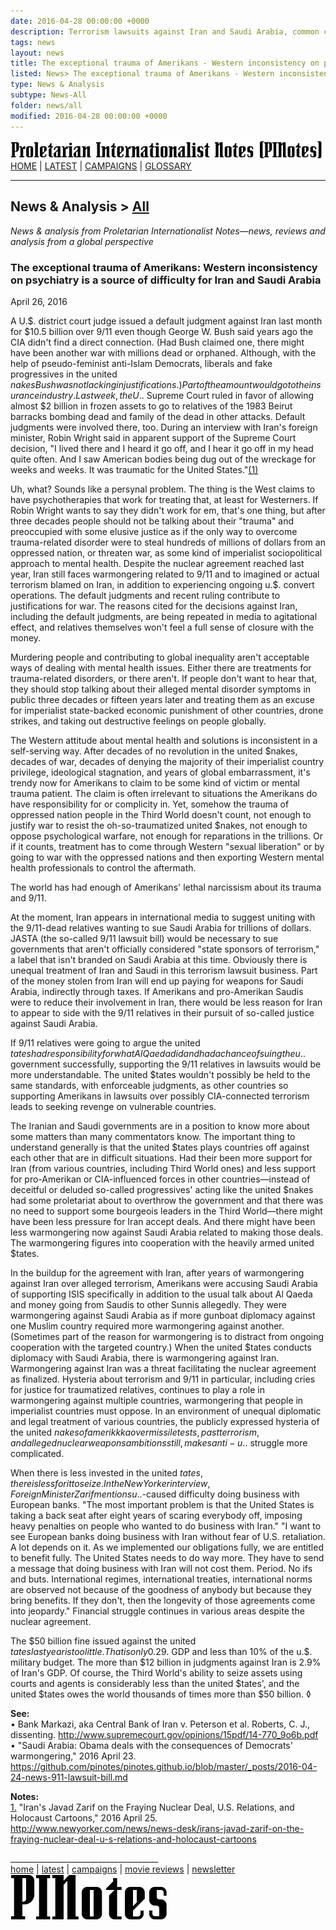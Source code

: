 ```yaml
---
date: 2016-04-28 00:00:00 +0000
description: Terrorism lawsuits against Iran and Saudi Arabia, common causes. News and analysis from PINotes -- news, reviews and analysis from a Maoist global perspective
tags: news
layout: news
title: The exceptional trauma of Amerikans - Western inconsistency on psychiatry is a source of difficulty for Iran and Saudi Arabia - PINotes
listed: News> The exceptional trauma of Amerikans - Western inconsistency on psychiatry is a source of difficulty for Iran and Saudi Arabia
type: News & Analysis
subtype: News-All
folder: news/all
modified: 2016-04-28 00:00:00 +0000
---
```

<div class="hide"><p id="banner-md"><a href="../index.md"><img src="../_layouts/images/banner_small_600.png" alt="Proletarian Internationalist Notes (PINotes)" /></a><br /><a href="../index.md">HOME</a> | <a href="../pages/latest.md">LATEST</a> | <a href="../pages/agitation/index.md">CAMPAIGNS</a> | <a href="../pages/glossary/index.md">GLOSSARY</a></p><hr /><h2>News & Analysis &gt; <a href="../news/all/index.md">All</a></h2></div><p id="area-description"><i>News & analysis from Proletarian Internationalist Notes&mdash;news, reviews and analysis from a global perspective</i></p><div class="hide"></div>

### The exceptional trauma of Amerikans: Western inconsistency on psychiatry is a source of difficulty for Iran and Saudi Arabia

<span id="byline">April 26, 2016</span>

A U.$. district court judge issued a default judgment against Iran last month for $10.5 billion over 9/11 even though George W. Bush said years ago the CIA didn't find a direct connection. (Had Bush claimed one, there might have been another war with millions dead or orphaned. Although, with the help of pseudo-feminist anti-Islam Democrats, liberals and fake progressives in the united $nakes Bush was not lacking in justifications.) Part of the amount would go to the insurance industry. Last week, the U.$. Supreme Court ruled in favor of allowing almost $2 billion in frozen assets to go to relatives of the 1983 Beirut barracks bombing dead and family of the dead in other attacks. Default judgments were involved there, too. During an interview with Iran's foreign minister, Robin Wright said in apparent support of the Supreme Court decision, "I lived there and I heard it go off, and I hear it go off in my head quite often. And I saw American bodies being dug out of the wreckage for weeks and weeks. It was traumatic for the United States."<a class="note-ref" href="#user-content-note1" name="user-content-noteref1">(1)</a>

Uh, what? Sounds like a persynal problem. The thing is the West claims to have psychotherapies that work for treating that, at least for Westerners. If Robin Wright wants to say they didn't work for em, that's one thing, but after three decades people should not be talking about their "trauma" and preoccupied with some elusive justice as if the only way to overcome trauma-related disorder were to steal hundreds of millions of dollars from an oppressed nation, or threaten war, as some kind of imperialist sociopolitical approach to mental health. Despite the nuclear agreement reached last year, Iran still faces warmongering related to 9/11 and to imagined or actual terrorism blamed on Iran, in addition to experiencing ongoing u.$. convert operations. The default judgments and recent ruling contribute to justifications for war. The reasons cited for the decisions against Iran, including the default judgments, are being repeated in media to agitational effect, and relatives themselves won't feel a full sense of closure with the money.

Murdering people and contributing to global inequality aren't acceptable ways of dealing with mental health issues. Either there are treatments for trauma-related disorders, or there aren't. If people don't want to hear that, they should stop talking about their alleged mental disorder symptoms in public three decades or fifteen years later and treating them as an excuse for imperialist state-backed economic punishment of other countries, drone strikes, and taking out destructive feelings on people globally.

The Western attitude about mental health and solutions is inconsistent in a self-serving way. After decades of no revolution in the united $nakes, decades of war, decades of denying the majority of their imperialist country privilege, ideological stagnation, and years of global embarrassment, it's trendy now for Amerikans to claim to be some kind of victim or mental trauma patient. The claim is often irrelevant to situations the Amerikans do have responsibility for or complicity in. Yet, somehow the trauma of oppressed nation people in the Third World doesn't count, not enough to justify war to resist the oh-so-traumatized united $nakes, not enough to oppose psychological warfare, not enough for reparations in the trillions. Or if it counts, treatment has to come through Western "sexual liberation" or by going to war with the oppressed nations and then exporting Western mental health professionals to control the aftermath.

The world has had enough of Amerikans' lethal narcissism about its trauma and 9/11.

At the moment, Iran appears in international media to suggest uniting with the 9/11-dead relatives wanting to sue Saudi Arabia for trillions of dollars. JASTA (the so-called 9/11 lawsuit bill) would be necessary to sue governments that aren't officially considered "state sponsors of terrorism," a label that isn't branded on Saudi Arabia at this time. Obviously there is unequal treatment of Iran and Saudi in this terrorism lawsuit business. Part of the money stolen from Iran will end up paying for weapons for Saudi Arabia, indirectly through taxes. If Amerikans and pro-Amerikan Saudis were to reduce their involvement in Iran, there would be less reason for Iran to appear to side with the 9/11 relatives in their pursuit of so-called justice against Saudi Arabia.

If 9/11 relatives were going to argue the united $tates had responsibility for what Al Qaeda did and had a chance of suing the u.$. government successfully, supporting the 9/11 relatives in lawsuits would be more understandable. The united $tates wouldn't possibly be held to the same standards, with enforceable judgments, as other countries so supporting Amerikans in lawsuits over possibly CIA-connected terrorism leads to seeking revenge on vulnerable countries.

The Iranian and Saudi governments are in a position to know more about some matters than many commentators know. The important thing to understand generally is that the united $tates plays countries off against each other that are in difficult situations. Had their been more support for Iran (from various countries, including Third World ones) and less support for pro-Amerikan or CIA-influenced forces in other countries&mdash;instead of deceitful or deluded so-called progressives' acting like the united $nakes had some proletariat about to overthrow the government and that there was no need to support some bourgeois leaders in the Third World&mdash;there might have been less pressure for Iran accept deals. And there might have been less warmongering now against Saudi Arabia related to making those deals. The warmongering figures into cooperation with the heavily armed united $tates.

In the buildup for the agreement with Iran, after years of warmongering against Iran over alleged terrorism, Amerikans were accusing Saudi Arabia of supporting ISIS specifically in addition to the usual talk about Al Qaeda and money going from Saudis to other Sunnis allegedly. They were warmongering against Saudi Arabia as if more gunboat diplomacy against one Muslim country required more warmongering against another. (Sometimes part of the reason for warmongering is to distract from ongoing cooperation with the targeted country.) When the united $tates conducts diplomacy with Saudi Arabia, there is warmongering against Iran. Warmongering against Iran was a threat facilitating the nuclear agreement as finalized. Hysteria about terrorism and 9/11 in particular, including cries for justice for traumatized relatives, continues to play a role in warmongering against multiple countries, warmongering that people in imperialist countries must oppose. In an environment of unequal diplomatic and legal treatment of various countries, the publicly expressed hysteria of the united $nakes of amerikkka over missile tests, past terrorism, and alleged nuclear weapons ambitions still, makes anti-u.$. struggle more complicated.

When there is less invested in the united $tates, there is less for it to seize. In the New Yorker interview, Foreign Minister Zarif mentions u.$.-caused difficulty doing business with European banks. "The most important problem is that the United States is taking a back seat after eight years of scaring everybody off, imposing heavy penalties on people who wanted to do business with Iran." "I want to see European banks doing business with Iran without fear of U.S. retaliation. A lot depends on it. As we implemented our obligations fully, we are entitled to benefit fully. The United States needs to do way more. They have to send a message that doing business with Iran will not cost them. Period. No ifs and buts. International regimes, international treaties, international norms are observed not because of the goodness of anybody but because they bring benefits. If they don't, then the longevity of those agreements come into jeopardy." Financial struggle continues in various areas despite the nuclear agreement.

The $50 billion fine issued against the united $tates last year is too little. That is only 0.29% of the u.$. GDP and less than 10% of the u.$. military budget. The more than $12 billion in judgments against Iran is 2.9% of Iran's GDP. Of course, the Third World's ability to seize assets using courts and agents is considerably less than the united $tates', and the united $tates owes the world thousands of times more than $50 billion. &loz;

<b>See:</b><br />
&bull; Bank Markazi, aka Central Bank of Iran v. Peterson et al. Roberts, C. J., dissenting. http://www.supremecourt.gov/opinions/15pdf/14-770_9o6b.pdf<br />
&bull; "Saudi Arabia: Obama deals with the consequences of Democrats' warmongering," 2016 April 23. <a href="https://github.com/pinotes/pinotes.github.io/blob/master/_posts/2016-04-24-news-911-lawsuit-bill.md" target="_blank">https://github.com/pinotes/pinotes.github.io/blob/master/_posts/2016-04-24-news-911-lawsuit-bill.md</a>

<b>Notes:</b><br />
<a class="note-no" href="#user-content-noteref1" name="user-content-note1">1.</a> "Iran's Javad Zarif on the Fraying Nuclear Deal, U.S. Relations, and Holocaust Cartoons," 2016 April 25. http://www.newyorker.com/news/news-desk/irans-javad-zarif-on-the-fraying-nuclear-deal-u-s-relations-and-holocaust-cartoons

<div class="hide"></div><div class="hide"><p>_____________________________________<br /><a href="../index.md">home</a> | <a href="../pages/latest.md">latest</a> | <a href="../pages/agitation/index.md">campaigns</a> | <a href="../reviews/movies/index.md">movie reviews</a> | <a href="../pages/newsletter/index.md">newsletter</a><br /><a href="../index.md"><img src="../_layouts/images/logo_250.png" alt="PINotes" /></a></p></div>
